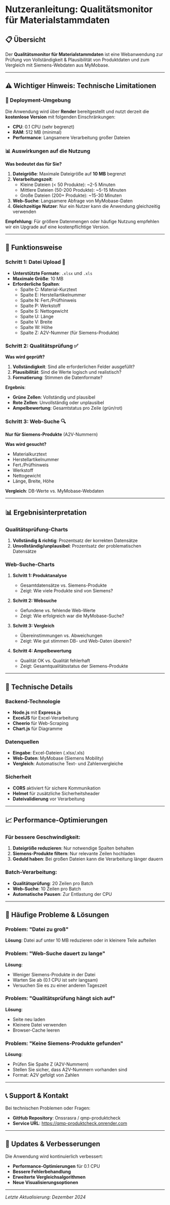 # Nutzeranleitung: Qualitätsmonitor für Materialstammdaten

## 📋 Übersicht

Der **Qualitätsmonitor für Materialstammdaten** ist eine Webanwendung zur Prüfung von Vollständigkeit & Plausibilität von Produktdaten und zum Vergleich mit Siemens-Webdaten aus MyMobase.

---

## ⚠️ Wichtiger Hinweis: Technische Limitationen

### 🚀 Deployment-Umgebung
Die Anwendung wird über **Render** bereitgestellt und nutzt derzeit die **kostenlose Version** mit folgenden Einschränkungen:

- **CPU**: 0.1 CPU (sehr begrenzt)
- **RAM**: 512 MB (minimal)
- **Performance**: Langsamere Verarbeitung großer Dateien

### 📊 Auswirkungen auf die Nutzung

**Was bedeutet das für Sie?**

1. **Dateigröße**: Maximale Dateigröße auf **10 MB** begrenzt
2. **Verarbeitungszeit**: 
   - Kleine Dateien (< 50 Produkte): ~2-5 Minuten
   - Mittlere Dateien (50-200 Produkte): ~5-15 Minuten
   - Große Dateien (200+ Produkte): ~15-30 Minuten
3. **Web-Suche**: Langsamere Abfrage von MyMobase-Daten
4. **Gleichzeitige Nutzer**: Nur ein Nutzer kann die Anwendung gleichzeitig verwenden

**Empfehlung**: Für größere Datenmengen oder häufige Nutzung empfehlen wir ein Upgrade auf eine kostenpflichtige Version.

---

## 🎯 Funktionsweise

### Schritt 1: Datei Upload 📁
- **Unterstützte Formate**: `.xlsx` und `.xls`
- **Maximale Größe**: 10 MB
- **Erforderliche Spalten**: 
  - Spalte C: Material-Kurztext
  - Spalte E: Herstellartikelnummer
  - Spalte N: Fert./Prüfhinweis
  - Spalte P: Werkstoff
  - Spalte S: Nettogewicht
  - Spalte U: Länge
  - Spalte V: Breite
  - Spalte W: Höhe
  - Spalte Z: A2V-Nummer (für Siemens-Produkte)

### Schritt 2: Qualitätsprüfung ✅
**Was wird geprüft?**

1. **Vollständigkeit**: Sind alle erforderlichen Felder ausgefüllt?
2. **Plausibilität**: Sind die Werte logisch und realistisch?
3. **Formatierung**: Stimmen die Datenformate?

**Ergebnis**: 
- **Grüne Zellen**: Vollständig und plausibel
- **Rote Zellen**: Unvollständig oder unplausibel
- **Ampelbewertung**: Gesamtstatus pro Zeile (grün/rot)

### Schritt 3: Web-Suche 🔍
**Nur für Siemens-Produkte** (A2V-Nummern)

**Was wird gesucht?**
- Materialkurztext
- Herstellartikelnummer
- Fert./Prüfhinweis
- Werkstoff
- Nettogewicht
- Länge, Breite, Höhe

**Vergleich**: DB-Werte vs. MyMobase-Webdaten

---

## 📊 Ergebnisinterpretation

### Qualitätsprüfung-Charts
1. **Vollständig & richtig**: Prozentsatz der korrekten Datensätze
2. **Unvollständig/unplausibel**: Prozentsatz der problematischen Datensätze

### Web-Suche-Charts
1. **Schritt 1: Produktanalyse**
   - Gesamtdatensätze vs. Siemens-Produkte
   - Zeigt: Wie viele Produkte sind von Siemens?

2. **Schritt 2: Websuche**
   - Gefundene vs. fehlende Web-Werte
   - Zeigt: Wie erfolgreich war die MyMobase-Suche?

3. **Schritt 3: Vergleich**
   - Übereinstimmungen vs. Abweichungen
   - Zeigt: Wie gut stimmen DB- und Web-Daten überein?

4. **Schritt 4: Ampelbewertung**
   - Qualität OK vs. Qualität fehlerhaft
   - Zeigt: Gesamtqualitätsstatus der Siemens-Produkte

---

## 🔧 Technische Details

### Backend-Technologie
- **Node.js** mit **Express.js**
- **ExcelJS** für Excel-Verarbeitung
- **Cheerio** für Web-Scraping
- **Chart.js** für Diagramme

### Datenquellen
- **Eingabe**: Excel-Dateien (.xlsx/.xls)
- **Web-Daten**: MyMobase (Siemens Mobility)
- **Vergleich**: Automatische Text- und Zahlenvergleiche

### Sicherheit
- **CORS** aktiviert für sichere Kommunikation
- **Helmet** für zusätzliche Sicherheitsheader
- **Dateivalidierung** vor Verarbeitung

---

## 📈 Performance-Optimierungen

### Für bessere Geschwindigkeit:
1. **Dateigröße reduzieren**: Nur notwendige Spalten behalten
2. **Siemens-Produkte filtern**: Nur relevante Zeilen hochladen
3. **Geduld haben**: Bei großen Dateien kann die Verarbeitung länger dauern

### Batch-Verarbeitung:
- **Qualitätsprüfung**: 20 Zeilen pro Batch
- **Web-Suche**: 10 Zeilen pro Batch
- **Automatische Pausen**: Zur Entlastung der CPU

---

## 🚨 Häufige Probleme & Lösungen

### Problem: "Datei zu groß"
**Lösung**: Datei auf unter 10 MB reduzieren oder in kleinere Teile aufteilen

### Problem: "Web-Suche dauert zu lange"
**Lösung**: 
- Weniger Siemens-Produkte in der Datei
- Warten Sie ab (0.1 CPU ist sehr langsam)
- Versuchen Sie es zu einer anderen Tageszeit

### Problem: "Qualitätsprüfung hängt sich auf"
**Lösung**:
- Seite neu laden
- Kleinere Datei verwenden
- Browser-Cache leeren

### Problem: "Keine Siemens-Produkte gefunden"
**Lösung**:
- Prüfen Sie Spalte Z (A2V-Nummern)
- Stellen Sie sicher, dass A2V-Nummern vorhanden sind
- Format: A2V gefolgt von Zahlen

---

## 📞 Support & Kontakt

Bei technischen Problemen oder Fragen:
- **GitHub Repository**: Onssrasra / qmp-produktcheck
- **Service URL**: https://qmp-produktcheck.onrender.com

---

## 🔄 Updates & Verbesserungen

Die Anwendung wird kontinuierlich verbessert:
- **Performance-Optimierungen** für 0.1 CPU
- **Bessere Fehlerbehandlung**
- **Erweiterte Vergleichsalgorithmen**
- **Neue Visualisierungsoptionen**

---

*Letzte Aktualisierung: Dezember 2024*
